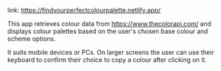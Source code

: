 link: https://findyourperfectcolourpalette.netlify.app/


This app retrieves colour data from https://www.thecolorapi.com/ and displays colour palettes based on the user's chosen base colour and scheme options.

It suits mobile devices or PCs. On larger screens the user can use their keyboard to confirm their choice to copy a colour after clicking on it.

